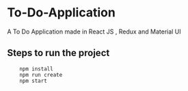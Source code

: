 # To-Do-Application
A To Do Application made in React JS , Redux and Material UI


## Steps to run the project

        npm install
        npm run create
        npm start
        

